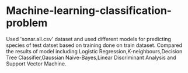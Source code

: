 # Machine-learning-classification-problem
Used 'sonar.all.csv' dataset and used different models for predicting species of test datset based on training done on train dataset. Compared the results of model including Logistic Regression,K-neighbours,Decision Tree Classifier,Gaussian Naive-Bayes,Linear Discriminant Analysis and Support Vector Machine.

